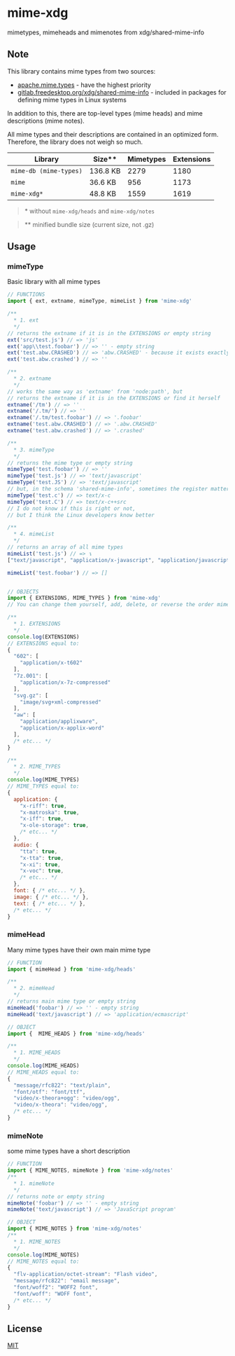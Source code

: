 # mime-xdg
mimetypes, mimeheads and mimenotes from xdg/shared-mime-info

## Note

This library contains mime types from two sources:
- [apache.mime.types](https://svn.apache.org/repos/asf/httpd/httpd/trunk/docs/conf/mime.types) - have the highest priority
- [gitlab.freedesktop.org/xdg/shared-mime-info](https://gitlab.freedesktop.org/xdg/shared-mime-info) - included in packages for defining mime types in Linux systems

In addition to this, there are top-level types (mime heads) and mime descriptions (mime notes).

All mime types and their descriptions are contained in an optimized form. Therefore, the library does not weigh so much.

Library | Size** | Mimetypes | Extensions
--- | --- | --- | ---
`mime-db (mime-types)`  | 136.8 KB | 2279 | 1180
`mime` | 36.6 KB | 956 | 1173
`mime-xdg*` | 48.8 KB | 1559 | 1619
> \* without `mime-xdg/heads` and `mime-xdg/notes`

> ** minified bundle size (current size, not .gz)
## Usage
### mimeType
Basic library with all mime types
```js
// FUNCTIONS
import { ext, extname, mimeType, mimeList } from 'mime-xdg'

/**
  * 1. ext
  */
// returns the extname if it is in the EXTENSIONS or empty string
ext('src/test.js') // => 'js'
ext('app\\test.foobar') // => '' - empty string
ext('test.abw.CRASHED') // => 'abw.CRASHED' - because it exists exactly in this form
ext('test.abw.crashed') // => ''

/**
  * 2. extname
  */
// works the same way as 'extname' from 'node:path', but
// returns the extname if it is in the EXTENSIONS or find it herself
extname('/tm') // => ''
extname('/.tm/') // => ''
extname('/.tm/test.foobar') // => '.foobar'
extname('test.abw.CRASHED') // => '.abw.CRASHED'
extname('test.abw.crashed') // => '.crashed'

/**
  * 3. mimeType
  */
// returns the mime type or empty string
mimeType('test.foobar') // => ''
mimeType('test.js') // => 'text/javascript'
mimeType('test.JS') // => 'text/javascript'
// but, in the schema 'shared-mime-info', sometimes the register matters:
mimeType('test.c') // => text/x-c
mimeType('test.C') // => text/x-c++src
// I do not know if this is right or not,
// but I think the Linux developers know better

/**
  * 4. mimeList
  */
// returns an array of all mime types
mimeList('test.js') // => ↴
["text/javascript", "application/x-javascript", "application/javascript"]

mimeList('test.foobar') // => []


// OBJECTS
import { EXTENSIONS, MIME_TYPES } from 'mime-xdg'
// You can change them yourself, add, delete, or reverse the order mimetypes

/**
  * 1. EXTENSIONS
  */
console.log(EXTENSIONS)
// EXTENSIONS equal to:
{
  "602": [
    "application/x-t602"
  ],
  "7z.001": [
    "application/x-7z-compressed"
  ],
  "svg.gz": [
    "image/svg+xml-compressed"
  ],
  "aw": [
    "application/applixware",
    "application/x-applix-word"
  ],
  /* etc... */
}

/**
  * 2. MIME_TYPES
  */
console.log(MIME_TYPES)
// MIME_TYPES equal to:
{
  application: {
    "x-riff": true,
    "x-matroska": true,
    "x-iff": true,
    "x-ole-storage": true,
    /* etc... */
  },
  audio: {
    "tta": true,
    "x-tta": true,
    "x-xi": true,
    "x-voc": true,
    /* etc... */
  },
  font: { /* etc... */ },
  image: { /* etc... */ },
  text: { /* etc... */ },
  /* etc... */
}
```

### mimeHead
Many mime types have their own main mime type
```js
// FUNCTION
import { mimeHead } from 'mime-xdg/heads'

/**
  * 2. mimeHead
  */
// returns main mime type or empty string
mimeHead('foobar') // => '' - empty string
mimeHead('text/javascript') // => 'application/ecmascript'

// OBJECT
import {  MIME_HEADS } from 'mime-xdg/heads'

/**
  * 1. MIME_HEADS
  */
console.log(MIME_HEADS)
// MIME_HEADS equal to:
{
  "message/rfc822": "text/plain",
  "font/otf": "font/ttf",
  "video/x-theora+ogg": "video/ogg",
  "video/x-theora": "video/ogg",
  /* etc... */
}
```

### mimeNote
some mime types have a short description
```js
// FUNCTION
import { MIME_NOTES, mimeNote } from 'mime-xdg/notes'
/**
  * 1. mimeNote
  */
// returns note or empty string
mimeNote('foobar') // => '' - empty string
mimeNote('text/javascript') // => 'JavaScript program'

// OBJECT
import { MIME_NOTES } from 'mime-xdg/notes'
/**
  * 1. MIME_NOTES
  */
console.log(MIME_NOTES)
// MIME_NOTES equal to:
{
  "flv-application/octet-stream": "Flash video",
  "message/rfc822": "email message",
  "font/woff2": "WOFF2 font",
  "font/woff": "WOFF font",
  /* etc... */
}
```

## License

[MIT](LICENSE)